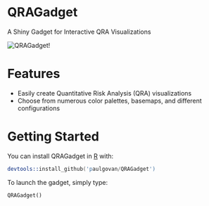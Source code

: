 # QRAGadget
A Shiny Gadget for Interactive QRA Visualizations

![QRAGadget](https://github.com/paulgovan/QRAGadget/blob/master/images/map.PNG?raw=true)!

# Features
* Easily create Quantitative Risk Analysis (QRA) visualizations
* Choose from numerous color palettes, basemaps, and different configurations

# Getting Started
You can install QRAGadget in [R](https://www.r-project.org) with:

```S
devtools::install_github('paulgovan/QRAGadget')
```

To launch the gadget, simply type:

```
QRAGadget()
```
